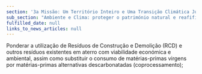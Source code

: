 ```yaml
---
section: '3a Missão: Um Território Inteiro e Uma Transição Climática Justa'
sub_section: "Ambiente e Clima: proteger o património natural e reafifirmar a liderança na redução de emissões"
fulfilled_date: null
links_to_news_articles: null
---
```


Ponderar a utilização de Resíduos de Construção e Demolição (RCD) e outros resíduos existentes em aterro com viabilidade económica e ambiental, assim como substituir o consumo de matérias-primas virgens por matérias-primas alternativas descarbonatadas (coprocessamento);
